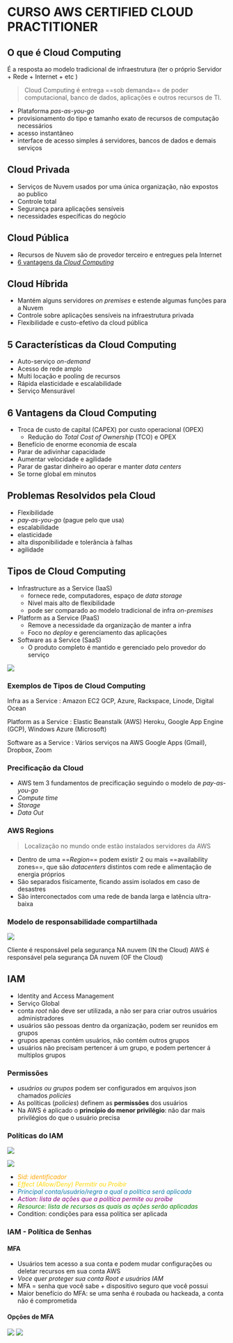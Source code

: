 # CURSO AWS CERTIFIED CLOUD PRACTITIONER 

## O que é Cloud Computing

É a resposta ao modelo tradicional de infraestrutura (ter o próprio Servidor + Rede + Internet + etc )

 >Cloud Computing é entrega ==sob demanda== de poder computacional, banco de dados, aplicações e outros recursos de TI.

- Plataforma *pas-as-you-go*
- provisionamento do tipo e tamanho exato de recursos de computação necessários
- acesso instantâneo
- interface de acesso simples á servidores, bancos de dados e demais serviços

## Cloud Privada

- Serviços de Nuvem usados por uma única organização, não expostos ao publico
- Controle total
- Segurança para aplicações sensíveis
- necessidades específicas do negócio

## Cloud Pública 

- Recursos de Nuvem são de provedor terceiro e entregues pela Internet
- [6 vantagens da *Cloud Computing*](#6-vantagens-da-cloud-computing)

## Cloud Híbrida

- Mantém alguns servidores *on premises* e estende algumas funções para a Nuvem
- Controle sobre aplicações sensíveis na infraestrutura privada
- Flexibilidade e custo-efetivo da cloud pública

## 5 Características da Cloud Computing

- Auto-serviço *on-demand*
- Acesso de rede amplo
- Multi locação e pooling de recursos
- Rápida elasticidade e escalabilidade
- Serviço Mensurável

## 6 Vantagens da Cloud Computing

- Troca de custo de capital (CAPEX) por custo operacional (OPEX)
  - Redução do *Total Cost of Ownership* (TCO) e OPEX
- Benefício de enorme economia de escala
- Parar de adivinhar capacidade
- Aumentar velocidade e agilidade
- Parar de gastar dinheiro ao operar e manter *data centers*
- Se torne global em minutos

## Problemas Resolvidos pela Cloud

- Flexibilidade
- *pay-as-you-go* (pague pelo que usa)
- escalabilidade
- elasticidade
- alta disponibilidade e tolerância à falhas
- agilidade
  
## Tipos de Cloud Computing

- Infrastructure as a Service (IaaS)
  - fornece rede, computadores, espaço de *data storage*
  - Nível mais alto de flexibilidade
  - pode ser comparado ao modelo tradicional de infra *on-premises*
- Platform as a Service (PaaS)
  - Remove a necessidade da organização de manter a infra
  - Foco no *deploy* e gerenciamento das aplicações
- Software as a Service (SaaS)
  - O produto completo é mantido e gerenciado pelo provedor do serviço
  
![](cloud_types.png)

### Exemplos de Tipos de Cloud Computing

Infra as a Service
: Amazon EC2
GCP, Azure, Rackspace, Linode, Digital Ocean

Platform as a Service
: Elastic Beanstalk (AWS)
Heroku, Google App Engine (GCP), Windows Azure (Microsoft)

Software as a Service
: Vários serviços na AWS
Google Apps (Gmail), Dropbox, Zoom

### Precificação da Cloud

- AWS tem 3 fundamentos de precificação seguindo o modelo de *pay-as-you-go*
- *Compute time*
- *Storage* 
- *Data Out*
  
### AWS Regions

>Localização no mundo onde estão instalados servidores da AWS
- Dentro de uma ==*Region*== podem existir 2 ou mais ==availability zones==, que são *datacenters* distintos com rede e alimentação de energia próprios
- São separados fisicamente, ficando assim isolados em caso de desastres
- São interconectados com uma rede de banda larga e latência ultra-baixa

### Modelo de responsabilidade compartilhada

![](responsibility_model.png)

Cliente é responsável pela segurança NA nuvem (IN the Cloud)
AWS é responsável pela segurança DA nuvem (OF the Cloud)
## IAM

- Identity and Access Management
- Serviço Global
- conta *root* não deve ser utilizada, a não ser para criar outros usuários administradores
- usuários são pessoas dentro da organização, podem ser reunidos em grupos
- grupos apenas contém usuários, não contém outros grupos
- usuários não precisam pertencer á um grupo, e podem pertencer á multiplos grupos

### Permissões

- *usuários ou grupos* podem ser configurados em arquivos json chamados *policies*
- As políticas (*policies*) definem as **permissões** dos usuários
- Na AWS é aplicado o **princípio do menor privilégio**: não dar mais privilégios do que o usuário precisa

### Políticas do IAM

![](iam_policies.png)

![](policies_structure.png)

- <span style="color:orange"> *Sid: identificador*</span>
- <span style="color:gold"> *Effect (Allow/Deny) Permitir ou Proibir*</span>
- <span style="color:#0D78AA"> *Principal  conta/usuário/regra a qual a política será aplicada*</span>
- <span style="color:purple"> *Action: lista de ações que a política permite ou proíbe*</span>
- <span style="color:green"> *Resource: lista de recursos as quais as ações serão aplicadas*</span>
- Condition: condições para essa política ser aplicada

### IAM - Política de Senhas

#### MFA

- Usuários tem acesso a sua conta e podem mudar configurações ou deletar recursos em sua conta AWS
- *Voce quer proteger sua conta Root e usuários IAM*
- MFA = senha que você sabe + dispositivo seguro que você possui
- Maior benefício do MFA: se uma senha é roubada ou hackeada, a conta não é comprometida

#### Opções de MFA

![](mfa_devices1.png)
![](mfa_devices2.png)
